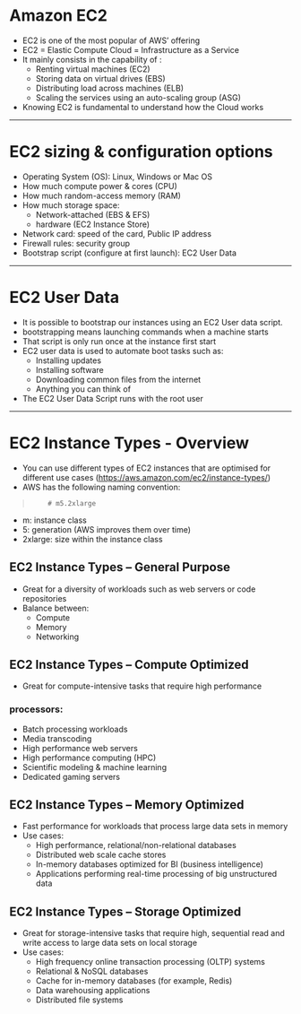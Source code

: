# Amazon EC2
* EC2 is one of the most popular of AWS’ offering
* EC2 = Elastic Compute Cloud = Infrastructure as a Service
* It mainly consists in the capability of :
  * Renting virtual machines (EC2)
  * Storing data on virtual drives (EBS)
  * Distributing load across machines (ELB)
  * Scaling the services using an auto-scaling group (ASG)
* Knowing EC2 is fundamental to understand how the Cloud works

---

# EC2 sizing & configuration options
* Operating System (OS): Linux, Windows or Mac OS
* How much compute power & cores (CPU)
* How much random-access memory (RAM)
* How much storage space:
  * Network-attached (EBS & EFS)
  * hardware (EC2 Instance Store)
* Network card: speed of the card, Public IP address
* Firewall rules: security group
* Bootstrap script (configure at first launch): EC2 User Data

---

# EC2 User Data
* It is possible to bootstrap our instances using an EC2 User data script.
* bootstrapping means launching commands when a machine starts
* That script is only run once at the instance first start
* EC2 user data is used to automate boot tasks such as:
  * Installing updates
  * Installing software
  * Downloading common files from the internet
  * Anything you can think of
* The EC2 User Data Script runs with the root user

---

# EC2 Instance Types - Overview
* You can use different types of EC2 instances that are optimised for different use cases (https://aws.amazon.com/ec2/instance-types/)
* AWS has the following naming convention:
 >         # m5.2xlarge
  * m: instance class
  * 5: generation (AWS improves them over time)
  * 2xlarge: size within the instance class

## EC2 Instance Types – General Purpose
* Great for a diversity of workloads such as web servers or code repositories
* Balance between:
  * Compute
  * Memory
  * Networking

## EC2 Instance Types – Compute Optimized
* Great for compute-intensive tasks that require high performance
### processors:
* Batch processing workloads
* Media transcoding
* High performance web servers
* High performance computing (HPC)
* Scientific modeling & machine learning
* Dedicated gaming servers

## EC2 Instance Types – Memory Optimized
* Fast performance for workloads that process large data sets in memory
* Use cases:
  * High performance, relational/non-relational databases
  * Distributed web scale cache stores
  * In-memory databases optimized for BI (business intelligence)
  * Applications performing real-time processing of big unstructured data

## EC2 Instance Types – Storage Optimized
* Great for storage-intensive tasks that require high, sequential read and write access to large data sets on local storage
* Use cases:
  * High frequency online transaction processing (OLTP) systems
  * Relational & NoSQL databases
  * Cache for in-memory databases (for example, Redis)
  * Data warehousing applications
  * Distributed file systems